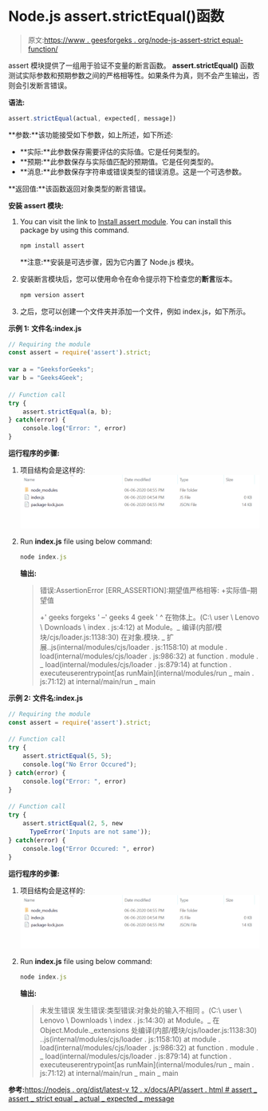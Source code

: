 # Node.js assert.strictEqual()函数

> 原文:[https://www . geesforgeks . org/node-js-assert-strict equal-function/](https://www.geeksforgeeks.org/node-js-assert-strictequal-function/)

assert 模块提供了一组用于验证不变量的断言函数。 **assert.strictEqual()** 函数测试实际参数和预期参数之间的严格相等性。如果条件为真，则不会产生输出，否则会引发断言错误。

**语法:**

```js
assert.strictEqual(actual, expected[, message])
```

**参数:**该功能接受如下参数，如上所述，如下所述:

*   **实际:**此参数保存需要评估的实际值。它是任何类型的。
*   **预期:**此参数保存与实际值匹配的预期值。它是任何类型的。
*   **消息:**此参数保存字符串或错误类型的错误消息。这是一个可选参数。

**返回值:**该函数返回对象类型的断言错误。

**安装 assert 模块:**

1.  You can visit the link to [Install assert module](https://www.npmjs.com/package/assert). You can install this package by using this command.

    ```js
    npm install assert
    ```

    **注意:**安装是可选步骤，因为它内置了 Node.js 模块。

2.  安装断言模块后，您可以使用命令在命令提示符下检查您的**断言**版本。

    ```js
    npm version assert
    ```

3.  之后，您可以创建一个文件夹并添加一个文件，例如 index.js，如下所示。

**示例 1:** **文件名:index.js**

```js
// Requiring the module
const assert = require('assert').strict;

var a = "GeeksforGeeks";
var b = "Geeks4Geek";

// Function call
try {
    assert.strictEqual(a, b);
} catch(error) {
    console.log("Error: ", error)
}
```

**运行程序的步骤:**

1.  项目结构会是这样的:
    ![](img/3209d9b4369c180282a34be8070d7d6e.png)
2.  Run **index.js** file using below command:

    ```js
    node index.js
    ```

    **输出:**

    > 错误:AssertionError [ERR_ASSERTION]:期望值严格相等:
    > +实际值–期望值
    > 
    > +' geeks forgeks '
    > –' geeks 4 geek '
    > ^
    > 在物体上。(C:\ user \ Lenovo \ Downloads \ index . js:4:12)
    > at Module。_ 编译(内部/模块/cjs/loader.js:1138:30)
    > 在对象.模块. _ 扩展..js(internal/modules/cjs/loader . js:1158:10)
    > at module . load(internal/modules/cjs/loader . js:986:32)
    > at function . module . _ load(internal/modules/cjs/loader . js:879:14)
    > at function . executeuserentrypoint[as runMain](internal/modules/run _ main . js:71:12)
    > at internal/main/run _ main

**示例 2:**
**文件名:index.js**

```js
// Requiring the module
const assert = require('assert').strict;

// Function call
try {
    assert.strictEqual(5, 5);
    console.log("No Error Occured");
} catch(error) {
    console.log("Error: ", error)
}

// Function call
try {
    assert.strictEqual(2, 5, new 
      TypeError('Inputs are not same'));
} catch(error) {
    console.log("Error Occured: ", error)
}
```

**运行程序的步骤:**

1.  项目结构会是这样的:
    ![](img/3209d9b4369c180282a34be8070d7d6e.png)
2.  Run **index.js** file using below command:

    ```js
    node index.js
    ```

    **输出:**

    > 未发生错误
    > 发生错误:类型错误:对象处的输入不相同
    > 。(C:\ user \ Lenovo \ Downloads \ index . js:14:30)
    > at Module。_ 在 Object.Module._extensions 处编译(内部/模块/cjs/loader.js:1138:30)
    > ..js(internal/modules/cjs/loader . js:1158:10)
    > at module . load(internal/modules/cjs/loader . js:986:32)
    > at function . module . _ load(internal/modules/cjs/loader . js:879:14)
    > at function . executeuserentrypoint[as runMain](internal/modules/run _ main . js:71:12)
    > at internal/main/run _ main _ main

**参考:**[https://nodejs . org/dist/latest-v 12 . x/docs/API/assert . html # assert _ assert _ strict equal _ actual _ expected _ message](https://nodejs.org/dist/latest-v12.x/docs/api/assert.html#assert_assert_strictequal_actual_expected_message)